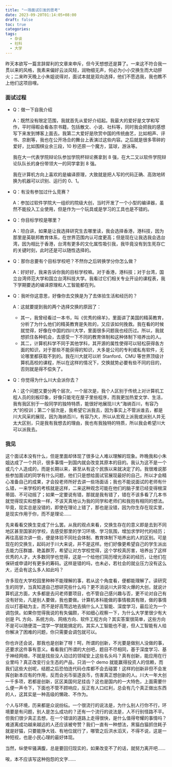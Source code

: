 ```yaml
---
title: "一场面试引发的思考"
date: 2023-09-20T01:14:05+08:00
draft: false
toc: true
categories:
tags:
  - 杂谈
  - 社科
  - 大学
---
```


<!--more-->

昨天本欲写一篇言辞犀利的文章来申斥，但今天想想还是算了。一来这不符合我一贯以来的风格，我素来偏好云淡风轻，润物细无声，何必为小小交换生而大动肝火；二来昨天晚上小朱姐说得对，面试本就是双向选择，他们不愿选我，我也瞧不上他们这项目哩。

### 面试过程

- Q：做一下自我介绍

  A：既然没有限定范围，我就首先从爱好介绍起。我最大的爱好是文学和写作，平时得暇会看各宗书籍，包括散文、小说、社科等，同时我会把我的感想写下来发到博客上面去。我第二大爱好是欣赏中国的传统曲艺，比如相声、评书、京剧等，我也在公开场合的舞台上表演过这些内容。之后就是很多零碎的爱好，比如围棋业余三段，10 秒还原一个魔方，篮球，游泳等。

   我在大一代表学院辩论队参加学院杯辩论赛拿到 8 强，在大二又以软件学院辩论队队长的身份带领大一的同学拿到 8 强。

   我在计算机方向上喜欢的是编译原理，大致就是把人写的代码正确、高效地转换为机器可以识别、运行的 0、1。

- Q：有没有参加过什么竞赛？

  A：参加过软件学院大一组织的院级大创，当时开发了一个小型的编译器，虽然不能投入工业使用，但是作为一个玩具或是学习的工具也是不错的。

- Q：你目标学校是哪里？

  A：坦白讲，如果是让我选择研究生去哪里读，我会选择香港，港科技，因为那里是英联邦教育体系，在世界范围内认可度更高；但是现在让我选我会选台湾，因为相比于香港，台湾有更多的文化属性吸引我，我毕竟没有到生死存亡的关键时刻，此时还是可以随性选择的。

- Q：那你总要有个目标学校吧？不然你之后转换学分你怎么做？

  A：好好好，我来告诉你我的目标学校嘛。对于香港，港科技；对于台湾，国立台湾师范大学和国立台湾科技大学。我看过它们相关专业开设的课程表，我下学期要选的编译原理和人工智能都在列。

- Q：我听你这意思，好像你去交换是为了去体验生活和经历的？

  A：这就要提到我的两个选择交换的原因了：

  - 其一，我曾经看过一本书，叫《优秀的绵羊》，里面讲了美国的精英教育，分析了为什么他们的精英教育是失败的，又应该如何挽救。我在看的时候就觉得，好像在中国的四川大学，里面很多问题我也经历过。所以，我就想抓住各种机会，去感受一下不同的教育体制和这种体制下培养出的人。
  - 其二，计算机科学不同于其他学科，其开源的属性使得可以轻松获得各方面的知识，对于那些不能获得的知识，大多是公司的专利或私有软件，无论哪里都获取不到的。我在川大就可以听 Stanford、CMU 等世界顶级计算机高校的课程，所以在这样的情况下，交换就势必要有些不同的目的，否则就是得不偿失了。

- Q：你觉得为什么川大会派你去？

  A：这个问题又要分两个层次，一个层次是，我个人区别于传统上对计算机工程人员的刻板印象，好像只能宅在屋子里些程序，而我更加热爱文学、生活，我有我区别于一般同学的独特特质，能很好地展现川大“海纳百川，有容乃大”的校训；第二个层次是，我希望它派我去，因为事实上不管派谁去，都是川大风采的展现，因为海纳百川，有容乃大，所以从宏观上派我或派别人并无太大区别，只是我有我想去的理由，我也有我独特的特质，所以我会希望川大可以派我去。

### 我见

这个面试本没有什么，但是里面却体现了很多让人难以理解的现象。昨晚我和小朱姐达成了一个共识，很多事情一到国内就会改变其原本的目的。我认为这不是一个或几个人造成的，而是长期以来，甚至从有这个民族以来就决定了的。我很难说那些参加面试的同学有什么问题，他们只是想给面试官展现最好的自己，所以才会精心准备自己的成果，才会投老师所好去讲一些场面话；我也不能说面试的老师有什么错，一来学校的考核就是这样，二来这种观念可能在他们的脑子里已经变得根深蒂固、不可动摇了；如果一定要说有错，那就是我有错了，错在不该多看了几本书就觉得现实和想象一样，不该天真地认为我的同学和老师们和我抱有相同的想法。毕竟，现实总是没错的，即使在理论上错了，那也是没错，因为你生存在现实里，是现实作用于你，而不是理论……

先来看看交换生变成了什么罢。从我的观点来看，交换生存在的意义即是去到不同地区甚至国家的学校，去感受那里的学习环境、学习氛围，增加求学时代的经历；再往高层次讲一些，便是体验不同社会体制、教育体制下培养出的人的区别。可是现在的交换生，起码对于川大来说，并不是这样。他们好像更希望自己的学生派出去能力压群雄、艳盖群芳，希望让对方学校觉得，这个学校真厉害，培养出了这样优秀的人才。大多数同学也觉得，这是一个给他们简历增光添彩的经历，让他们在保研或申请时有更多的筹码。这样是错的吗，也未必，若社会的就业压力没有这么大，还会有这么多人如此吗？

许多现在大学校园里种种不能理解的事，若从这个角度看，便都能理解了。读研究生的同学，当真知道自己想研究些什么吗？更不消说川大非常火爆的大创，就说计算机这方面，大多都是去问老师要项目，也不管自己感兴趣与否，更不论对自己有没有好处，凡是别人要做，我也要做。计算机本科能做的事情极其有限，做的事情应以打基础为主，而不是好高骛远地去搞什么人工智能、深度学习，最后沦为一个调包侠。如果你觉得我说的有失偏颇，不如细心观察一下，为什么大学里很少有大创是 PL 方向、系统方向、网络方向、软件工程方向？其实答案很简单，这些方向不是可以随便混一混学一学就能搞定的。其实人工智能也不是，但人工智能有人给你解决了困难的问题，你只需要会调包就可以。

你也许还会说，那我也是创新了呀！呵，所谓的创新，不光要是做别人没做的事，还要求这件事有意义。看看我们所谓的大创吧，题目不尽相同，基于深度学习、基于神经网络，不就是找些没人动过的领域安上这些名头吗？真有创新，能应用在行业里吗？真正改变行业生态的产品，只消一个 demo 就能赢得投资人的信赖，而我们这些大创呢，结题之后恐怕连代码仓库都不会去碰罢！这样的创新非但不会发挥创新本应有的作用，反而会劣币驱逐良币，伤害真正想创新的人。川大一年大创一千多项，若都是创新，区区美国何足挂齿？这也是国内的一大特色，上面需要什么便一声令下，下面也不管不顾响应，反正有人口红利，总会有几个真正做出东西的人，这其实是一种高级的懒政、不作为。

个人与环境，历来都是众说纷纭。一个很流行的说法是，为什么别人行你不行，环境要是有问题，别人是怎么成功的？还有一个流行的说法是，人不行别怪路不平。但我们很少真正去想，在一个错误的道路上走得很快，是什么值得夸耀的事情吗？难道离成功越来越远的人还应该被夸赞？我们一直有一种想法，黑猫白猫抓住耗子就是好猫，只要能挣大钱、有地位就行了，哪管之后洪水滔天，不得不说，这是一种短视，也是小民心理的最好体现。

当然，纵使牢骚满腹，总是要回归现实的，如果改变不了的话，就努力离开吧……

唉，本不应该写这种抱怨的文字……
